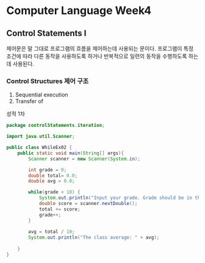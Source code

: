 # Computer Language Week4

## Control Statements I

제어문은 말 그대로 프로그램의 흐름을 제어하는데 사용되는 문이다.
프로그램이 특정 조건에 따라 다른 동작을 사용하도록 하거나 반복적으로 일련의 동작을 수행하도록 하는데 사용된다.

### Control Structures 제어 구조

1. Sequential execution
2. Transfer of

성적 1차

```java
package controlStatements.iteration;

import java.util.Scanner;

public class WhileEx02 {
    public static void main(String[] args){
        Scanner scanner = new Scanner(System.in);

        int grade = 0;
        double total= 0.0;
        double avg = 0.0;

        while(grade < 10) {
            System.out.println("Input your grade. Grade should be in the range 0 to 100.");
            double score = scanner.nextDouble();
            total += score;
            grade++;
        }
        
        avg = total / 10;
        System.out.println("The class average: " + avg);
        
    }
}
```